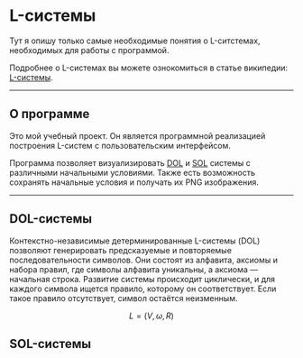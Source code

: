 # L-системы

Тут я опишу только самые необходимые понятия о L-ситстемах, необходимых для работы с программой.

Подробнее о L-системах вы можете ознокомиться в статье википедии: [L-системы](https://ru.wikipedia.org/wiki/L-система).
___

## О программе

Это мой учебный проект. Он является программной реализацией построения L-систем с пользовательским интерфейсом.

Программа позволяет визуализировать [DOL](#dol-системы) и [SOL](#sol-системы) системы с различными начальными условиями.
Также есть возможность сохранять начальные условия и получать их PNG изображения.
___

## DOL-системы

Контекстно-независимые детерминированные L-системы (DOL) позволяют генерировать предсказуемые и повторяемые последовательности символов.
Они состоят из алфавита, аксиомы и набора правил, где символы алфавита уникальны, а аксиома — начальная строка.
Развитие системы происходит циклически, и для каждого символа ищется правило, которому он соответствует. Если такое правило отсутствует, символ остаётся неизменным.

$$L = (V, \omega, R)$$

## SOL-системы


